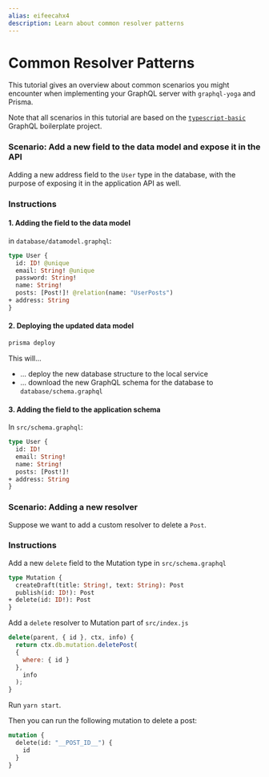 ```yaml
---
alias: eifeecahx4
description: Learn about common resolver patterns
---
```


# Common Resolver Patterns

This tutorial gives an overview about common scenarios you might encounter when implementing your GraphQL server with `graphql-yoga` and Prisma.

Note that all scenarios in this tutorial are based on the [`typescript-basic`](https://github.com/graphql-boilerplates/typescript-graphql-server/tree/master/basic) GraphQL boilerplate project.

### Scenario: Add a new field to the data model and expose it in the API

Adding a new address field to the `User` type in the database, with the purpose of exposing it in the application API as well.

### Instructions

#### 1. Adding the field to the data model

in `database/datamodel.graphql`:

```graphql
type User {
  id: ID! @unique
  email: String! @unique
  password: String!
  name: String!
  posts: [Post!]! @relation(name: "UserPosts")
+ address: String
}
```

#### 2. Deploying the updated data model

```sh
prisma deploy
```

This will...

* ... deploy the new database structure to the local service
* ... download the new GraphQL schema for the database to `database/schema.graphql`

#### 3. Adding the field to the application schema

In `src/schema.graphql`:

```graphql
type User {
  id: ID!
  email: String!
  name: String!
  posts: [Post!]!
+ address: String
}
```

### Scenario: Adding a new resolver

Suppose we want to add a custom resolver to delete a `Post`.

### Instructions

Add a new `delete` field to the Mutation type in `src/schema.graphql`

```graphql
type Mutation {
  createDraft(title: String!, text: String): Post
  publish(id: ID!): Post
+ delete(id: ID!): Post
}
```

Add a `delete` resolver to Mutation part of `src/index.js`

```js
delete(parent, { id }, ctx, info) {
  return ctx.db.mutation.deletePost(
  {
    where: { id }
  },
    info
  );
}
```

Run `yarn start`.

Then you can run the following mutation to delete a post:

```graphql
mutation {
  delete(id: "__POST_ID__") {
    id
  }
}
```
